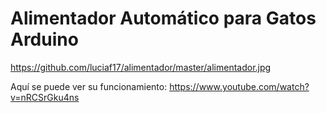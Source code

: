 # Alimentador Automático para Gatos Arduino

https://github.com/luciaf17/alimentador/master/alimentador.jpg

Aquí se puede ver su funcionamiento: https://www.youtube.com/watch?v=nRCSrGku4ns

